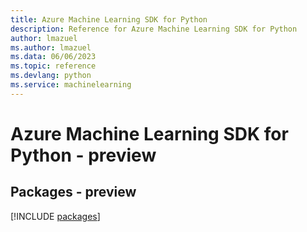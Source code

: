 ```yaml
---
title: Azure Machine Learning SDK for Python
description: Reference for Azure Machine Learning SDK for Python
author: lmazuel
ms.author: lmazuel
ms.data: 06/06/2023
ms.topic: reference
ms.devlang: python
ms.service: machinelearning
---
```

# Azure Machine Learning SDK for Python - preview
## Packages - preview
[!INCLUDE [packages](machine-learning-index.md)]